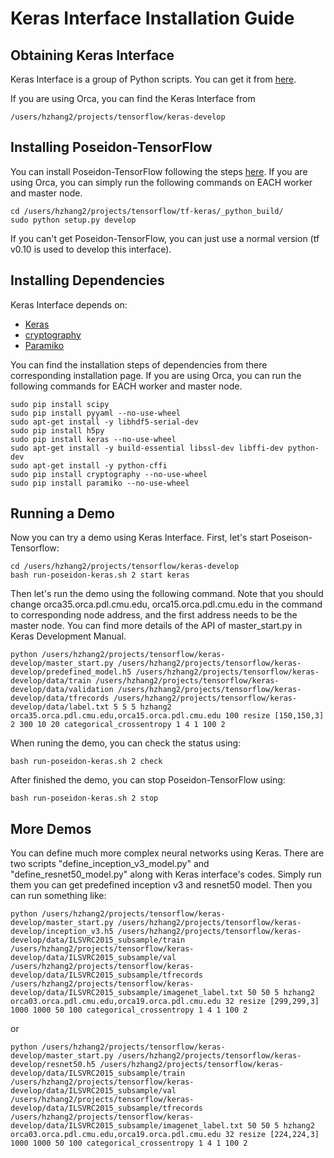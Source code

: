 # Keras Interface Installation Guide

## Obtaining Keras Interface

Keras Interface is a group of Python scripts. You can get it from [here](https://github.com/Peilun-Li/Keras-develop/tree/master/keras-develop).

If you are using Orca, you can find the Keras Interface from
```
/users/hzhang2/projects/tensorflow/keras-develop
```

## Installing Poseidon-TensorFlow

You can install Poseidon-TensorFlow following the steps [here](https://github.com/petuum/poseidon-doc/blob/master/docs/installation.md). If you are using Orca, you can simply run the following commands on EACH worker and master node.

```
cd /users/hzhang2/projects/tensorflow/tf-keras/_python_build/
sudo python setup.py develop
```
If you can't get Poseidon-TensorFlow, you can just use a normal version (tf v0.10 is used to develop this interface).

## Installing Dependencies

Keras Interface depends on:

  - [Keras](https://keras.io/#installation)
  - [cryptography](https://cryptography.io/en/latest/installation/)
  - [Paramiko](http://www.paramiko.org/installing.html)

You can find the installation steps of dependencies from there corresponding installation page. If you are using Orca, you can run the following commands for EACH worker and master node. 

```
sudo pip install scipy
sudo pip install pyyaml --no-use-wheel
sudo apt-get install -y libhdf5-serial-dev
sudo pip install h5py
sudo pip install keras --no-use-wheel
sudo apt-get install -y build-essential libssl-dev libffi-dev python-dev
sudo apt-get install -y python-cffi
sudo pip install cryptography --no-use-wheel
sudo pip install paramiko --no-use-wheel
```

## Running a Demo

Now you can try a demo using Keras Interface. First, let's start Poseison-Tensorflow:

```
cd /users/hzhang2/projects/tensorflow/keras-develop
bash run-poseidon-keras.sh 2 start keras
```

Then let's run the demo using the following command. Note that you should change orca35.orca.pdl.cmu.edu, orca15.orca.pdl.cmu.edu in the command to corresponding node address, and the first address needs to be the master node. You can find more details of the API of master_start.py in Keras Development Manual.


```
python /users/hzhang2/projects/tensorflow/keras-develop/master_start.py /users/hzhang2/projects/tensorflow/keras-develop/predefined_model.h5 /users/hzhang2/projects/tensorflow/keras-develop/data/train /users/hzhang2/projects/tensorflow/keras-develop/data/validation /users/hzhang2/projects/tensorflow/keras-develop/data/tfrecords /users/hzhang2/projects/tensorflow/keras-develop/data/label.txt 5 5 5 hzhang2 orca35.orca.pdl.cmu.edu,orca15.orca.pdl.cmu.edu 100 resize [150,150,3] 2 300 10 20 categorical_crossentropy 1 4 1 100 2
```

When runing the demo, you can check the status using:

```
bash run-poseidon-keras.sh 2 check
```

After finished the demo, you can stop Poseidon-TensorFlow using:

```
bash run-poseidon-keras.sh 2 stop
```

## More Demos

You can define much more complex neural networks using Keras. There are two scripts "define_inception_v3_model.py" and "define_resnet50_model.py" along with Keras interface's codes. Simply run them you can get predefined inception v3 and resnet50 model. Then you can run something like:

```
python /users/hzhang2/projects/tensorflow/keras-develop/master_start.py /users/hzhang2/projects/tensorflow/keras-develop/inception_v3.h5 /users/hzhang2/projects/tensorflow/keras-develop/data/ILSVRC2015_subsample/train /users/hzhang2/projects/tensorflow/keras-develop/data/ILSVRC2015_subsample/val /users/hzhang2/projects/tensorflow/keras-develop/data/ILSVRC2015_subsample/tfrecords /users/hzhang2/projects/tensorflow/keras-develop/data/ILSVRC2015_subsample/imagenet_label.txt 50 50 5 hzhang2 orca03.orca.pdl.cmu.edu,orca19.orca.pdl.cmu.edu 32 resize [299,299,3] 1000 1000 50 100 categorical_crossentropy 1 4 1 100 2
```

or

```
python /users/hzhang2/projects/tensorflow/keras-develop/master_start.py /users/hzhang2/projects/tensorflow/keras-develop/resnet50.h5 /users/hzhang2/projects/tensorflow/keras-develop/data/ILSVRC2015_subsample/train /users/hzhang2/projects/tensorflow/keras-develop/data/ILSVRC2015_subsample/val /users/hzhang2/projects/tensorflow/keras-develop/data/ILSVRC2015_subsample/tfrecords /users/hzhang2/projects/tensorflow/keras-develop/data/ILSVRC2015_subsample/imagenet_label.txt 50 50 5 hzhang2 orca03.orca.pdl.cmu.edu,orca19.orca.pdl.cmu.edu 32 resize [224,224,3] 1000 1000 50 100 categorical_crossentropy 1 4 1 100 2
```
